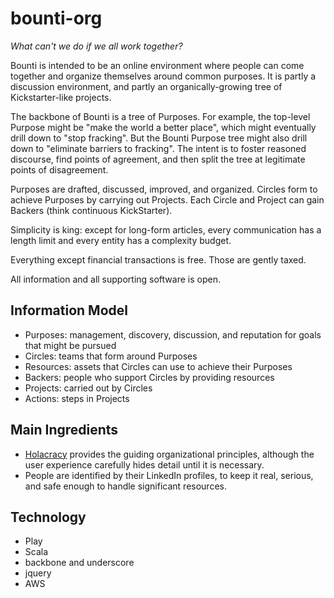 bounti-org
==========

_What can't we do if we all work together?_

Bounti is intended to be an online environment where people can come together and organize 
themselves around common purposes. It is partly a discussion environment, and partly an
organically-growing tree of Kickstarter-like projects.

The backbone of Bounti is a tree of Purposes. For example, the top-level Purpose might be 
"make the world a better place", which might eventually drill down to "stop fracking".
But the Bounti Purpose tree might also drill down to "eliminate barriers to fracking".
The intent is to foster reasoned discourse, find points of agreement, and then split
the tree at legitimate points of disagreement.

Purposes are drafted, discussed, improved, and organized.
Circles form to achieve Purposes by carrying out Projects.
Each Circle and Project can gain Backers (think continuous KickStarter).

Simplicity is king: except for long-form articles, every communication has a length limit
and every entity has a complexity budget.

Everything except financial transactions is free. Those are gently taxed.

All information and all supporting software is open.

Information Model
-----------------

* Purposes: management, discovery, discussion, and reputation for goals that might be pursued
* Circles: teams that form around Purposes
* Resources: assets that Circles can use to achieve their Purposes
* Backers: people who support Circles by providing resources
* Projects: carried out by Circles
* Actions: steps in Projects

Main Ingredients
----------------

* [Holacracy](http://holacracy.org/) provides the guiding organizational principles, 
  although the user experience carefully hides detail until it is necessary.
* People are identified by their LinkedIn profiles, to keep it real, serious, 
  and safe enough to handle significant resources.

Technology
----------
* Play
* Scala
* backbone and underscore
* jquery
* AWS
